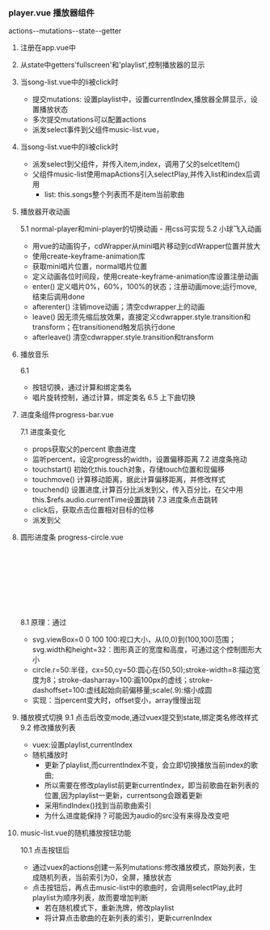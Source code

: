 ### player.vue 播放器组件
actions--mutations--state--getter

1. 注册在app.vue中
2. 从state中getters'fullscreen'和'playlist',控制播放器的显示
3. 当song-list.vue中的li被click时
	- 提交mutations: 设置playlist中，设置currentIndex,播放器全屏显示，设置播放状态
	- 多次提交mutations可以配置actions
	- 派发select事件到父组件music-list.vue，
4. 当song-list.vue中的li被click时
	- 派发select到父组件，并传入item,index，调用了父的selcetItem()
	- 父组件music-list使用mapActions引入selectPlay,并传入list和index后调用
		- list: this.songs整个列表而不是item当前歌曲
5. 播放器开收动画

	5.1 normal-player和mini-player的切换动画
		- 用css可实现
	5.2 小球飞入动画
	- 用vue的动画钩子，cdWrapper从mini唱片移动到cdWrapper位置并放大
	- 使用create-keyframe-animation库
	- 获取mini唱片位置，normal唱片位置
	- 定义动画各位时间段，使用create-keyframe-animation库设置注册动画
	- enter() 定义唱片0%，60%，100%的状态；注册动画move;运行move,结束后调用done
	- afterenter()  注销move动画；清空cdwrapper上的动画
	- leave() 因无须先缩后放效果，直接定义cdwrapper.style.transition和transform；在transitionend触发后执行done
	- afterleave()  清空cdwrapper.style.transition和transform
6. 播放音乐

	6.1 <audio>元素，监听currentSong,启动play()
	6.2 vuex获取state.playing_state和mutation
	6.3 修改了playing_state并监听，根据此来调用play()&pause()
	6.4 修改按钮样式
	- 按钮切换，通过计算和绑定类名
	- 唱片旋转控制，通过计算，绑定类名
	6.5 上下曲切换
7. 进度条组件progress-bar.vue

	7.1 进度条变化 
	- props获取父的percent 歌曲进度
	- 监听percent，设定progress的width，设置偏移距离
	7.2 进度条拖动
	- touchstart() 初始化this.touch对象，存储touch位置和现偏移
	- touchmove() 计算移动距离，据此计算偏移距离，并修改样式
	- touchend() 设置进度,计算百分比派发到父，传入百分比，在父中用this.$refs.audio.currentTime设置跳转
	7.3 进度条点击跳转
	- click后，获取点击位置相对目标的位移
	- 派发到父

8. 圆形进度条 progress-circle.vue

	8.1 原理：通过<svg>的2个circle实现，内置<slot>可包裹任何dom,
	8.2 用svg元素，内置2个circle元素
	- svg.viewBox=0 0 100 100:视口大小，从(0,0)到(100,100)范围；svg.width和height=32：图形真正的宽度和高度，可通过这个控制图形大小
	- circle.r=50:半径，cx=50,cy=50:圆心在(50,50);stroke-width=8:描边宽度为8；stroke-dasharray=100:画100px的虚线；stroke-dashoffset=100:虚线起始向前偏移量;scale(.9):缩小成圆
	- 实现：当percent变大时，offset变小，array慢慢出现

9. 播放模式切换
	9.1 点击后改变mode,通过vuex提交到state,绑定类名修改样式
	9.2 修改播放列表
	- vuex:设置playlist,currentIndex
	- 随机播放时
		- 更新了playlist,而currentIndex不变，会立即切换播放当前index的歌曲;
		- 所以需要在修改playlist前更新currentIndex，即当前歌曲在新列表的位置,因为playlist一更新，currentsong会跟着更新
		- 采用findIndex()找到当前歌曲索引
		- 为什么进度能保持？可能因为audio的src没有来得及改变吧

10. music-list.vue的随机播放按钮功能

	10.1 点击按钮后
	- 通过vuex的actions创建一系列mutations:修改播放模式，原始列表，生成随机列表，当前索引为0，全屏，播放状态
	- 点击按钮后，再点击music-list中的歌曲时，会调用selectPlay,此时playlist为顺序列表，故而要增加判断
		- 若在随机模式下，重新洗牌，修改playlist
		- 将计算点击歌曲的在新列表的索引，更新currenIndex

